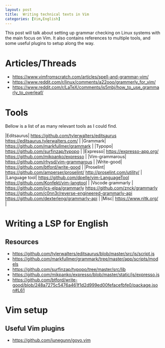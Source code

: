 ```yaml
---
layout: post
title:  Writing technical texts in Vim
categories: [Vim,English]
---
```


This post will talk about setting up grammar checking on Linux systems with the main focus on Vim.
It also contains references to multiple tools, and some useful plugins to setup along the way.

# Articles/Threads
- https://www.vimfromscratch.com/articles/spell-and-grammar-vim/
- https://www.reddit.com/r/linux/comments/a22ooo/grammerly_for_vim/
- https://www.reddit.com/r/LaTeX/comments/is5mbj/how_to_use_grammarly_to_overleaf/
# Tools

Bellow is a list of as many relevant tools as I could find.

|Editsaurus| https://github.com/tylerwalters/editsaurus https://editsaurus.tylerwalters.com/ |
|Grammark| https://github.com/markfullmer/grammark |
|Typopo| https://github.com/surfinzap/typopo |
|Expresso| https://expresso-app.org/ https://github.com/mikpanko/expresso |
|Vim-grammarous| https://github.com/rhysd/vim-grammarous |
|Write-good| https://github.com/btford/write-good |
|Proselint| https://github.com/amperser/proselint/ http://proselint.com/utility/ |
|Language tool| https://github.com/dpelle/vim-LanguageTool https://github.com/Konfekt/vim-langtool |
|Vscode grammarly | https://github.com/jcs-elpa/grammarly https://github.com/znck/grammarly https://github.com/c0nn3r/reverse-engineered-grammarly-api https://github.com/dexterleng/grammarly-api |
|Misc| https://www.nltk.org/ |

# Writing a LSP for English

## Resources
- https://github.com/tylerwalters/editsaurus/blob/master/src/js/script.js
- https://github.com/markfullmer/grammark/tree/master/app/scripts/models
- https://github.com/surfinzap/typopo/tree/master/src/lib
- https://github.com/mikpanko/expresso/blob/master/static/js/expresso.js
- https://github.com/btford/write-good/blob/248a7275c5476a461f1d2d999ed00fefacefbfe0/package.json#L61

# Vim setup
## Useful Vim plugins
- https://github.com/junegunn/goyo.vim
